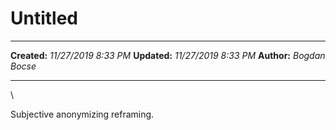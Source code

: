 Untitled
========

  -------------- ----------------------
  **Created:**   *11/27/2019 8:33 PM*
  **Updated:**   *11/27/2019 8:33 PM*
  **Author:**    *Bogdan Bocse*
  -------------- ----------------------

\

Subjective anonymizing reframing.

 

